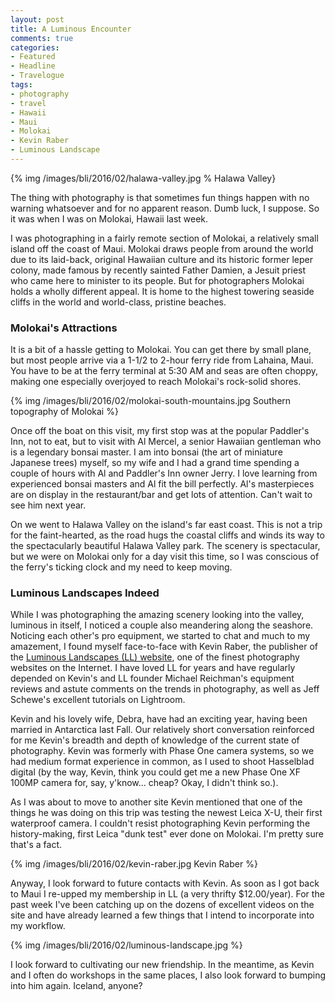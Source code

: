 ```yaml
---
layout: post
title: A Luminous Encounter
comments: true
categories:
- Featured
- Headline
- Travelogue
tags:
- photography
- travel
- Hawaii
- Maui
- Molokai
- Kevin Raber
- Luminous Landscape
---
```


{% img /images/bli/2016/02/halawa-valley.jpg % Halawa Valley}

The thing with photography is that sometimes fun things happen with no warning whatsoever and for no apparent reason. Dumb luck, I suppose. So it was when I was on Molokai, Hawaii last week. 

<!--more-->

I was photographing in a fairly remote section of Molokai, a relatively small island off the coast of Maui. Molokai draws people from around the world due to its laid-back, original Hawaiian culture and its historic former leper colony, made famous by recently sainted Father Damien, a Jesuit priest who came here to minister to its people. But for photographers Molokai holds a wholly different appeal. It is home to the highest towering seaside cliffs in the world and world-class, pristine beaches. 

### Molokai's Attractions

It is a bit of a hassle getting to Molokai. You can get there by small plane, but most people arrive via a 1-1/2 to 2-hour ferry ride from Lahaina, Maui. You have to be at the ferry terminal at 5:30 AM and seas are often choppy, making one especially overjoyed to reach Molokai's rock-solid shores. 

{% img /images/bli/2016/02/molokai-south-mountains.jpg Southern topography of Molokai %}

Once off the boat on this visit, my first stop was at the popular Paddler's Inn, not to eat, but to visit with Al Mercel, a senior Hawaiian gentleman who is a legendary bonsai master. I am into bonsai (the art of miniature Japanese trees) myself, so my wife and I had a grand time spending a couple of hours with Al and Paddler's Inn owner Jerry. I love learning from experienced bonsai masters and Al fit the bill perfectly. Al's masterpieces are on display in the restaurant/bar and get lots of attention. Can't wait to see him next year. 

On we went to Halawa Valley on the island's far east coast. This is not a trip for the faint-hearted, as the road hugs the coastal cliffs and winds its way to the spectacularly beautiful Halawa Valley park. The scenery is spectacular, but we were on Molokai only for a day visit this time, so I was conscious of the ferry's ticking clock and my need to keep moving. 

### Luminous Landscapes Indeed

While I was photographing the amazing scenery looking into the valley, luminous in itself, I noticed a couple also meandering along the seashore. Noticing each other's pro equipment, we started to chat and much to my amazement, I found myself face-to-face with Kevin Raber, the publisher of the [Luminous Landscapes (LL) website](https://luminous-landscape.com), one of the finest photography websites on the Internet. I have loved LL for years and have regularly depended on Kevin's and LL founder Michael Reichman's equipment reviews and astute comments on the trends in photography, as well as Jeff Schewe's excellent tutorials on Lightroom. 

Kevin and his lovely wife, Debra, have had an exciting year, having been married in Antarctica last Fall. Our relatively short conversation reinforced for me Kevin's breadth and depth of knowledge of the current state of photography. Kevin was formerly with Phase One camera systems, so we had medium format experience in common, as I used to shoot Hasselblad digital (by the way, Kevin, think you could get me a new Phase One XF 100MP camera for, say, y'know... cheap? Okay, I didn't think so.). 

As I was about to move to another site Kevin mentioned that one of the things he was doing on this trip was testing the newest Leica X-U, their first waterproof camera. I couldn't resist photographing Kevin performing the history-making, first Leica "dunk test" ever done on Molokai.  I'm pretty sure that's a fact.

{% img /images/bli/2016/02/kevin-raber.jpg Kevin Raber %}

Anyway, I look forward to future contacts with Kevin. As soon as I got back to Maui I re-upped my membership in LL (a very thrifty $12.00/year). For the past week I've been catching up on the dozens of excellent videos on the site and have already learned a few things that I intend to incorporate into my workflow. 

{% img /images/bli/2016/02/luminous-landscape.jpg %}

I look forward to cultivating our new friendship. In the meantime, as Kevin and I often do workshops in the same places, I also look forward to bumping into him again. Iceland, anyone?
